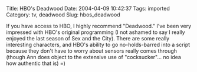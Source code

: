 Title: HBO's Deadwood
Date: 2004-04-09 10:42:37
Tags: imported
Category: tv, deadwood
Slug: hbos_deadwood

If you have access to HBO, I highly recommend "Deadwood."  I've been very impressed with HBO's original programming (I not ashamed to say I really enjoyed the last season of Sex and the City).  There are some really interesting characters, and HBO's ability to go no-holds-barred into a script because they don't have to worry about sensors really comes through (though Ann does object to the extensive use of "cocksucker"... no idea how authentic that is)  =)

